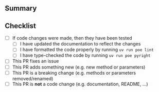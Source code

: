 ## Summary

<!-- What is this pull request for? Does it fix any issues? -->

## Checklist

<!-- Put an x inside [ ] to check it, like so: [x] -->

- [ ] If code changes were made, then they have been tested
    - [ ] I have updated the documentation to reflect the changes
    - [ ] I have formatted the code properly by running `uv run poe lint`
    - [ ] I have type-checked the code by running `uv run poe pyright`
- [ ] This PR fixes an issue
- [ ] This PR adds something new (e.g. new method or parameters)
- [ ] This PR is a breaking change (e.g. methods or parameters removed/renamed)
- [ ] This PR is **not** a code change (e.g. documentation, README, ...)
